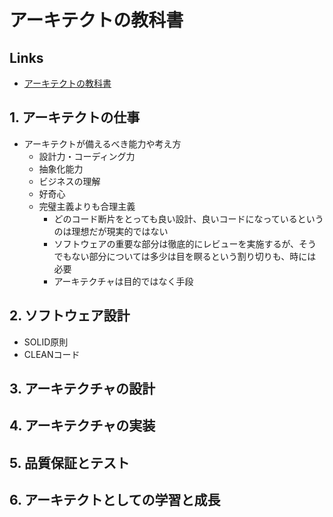 # アーキテクトの教科書

## Links

- [アーキテクトの教科書](https://www.seshop.com/product/detail/26378)

## 1. アーキテクトの仕事

- アーキテクトが備えるべき能力や考え方
  - 設計力・コーディング力
  - 抽象化能力
  - ビジネスの理解
  - 好奇心
  - 完璧主義よりも合理主義
    - どのコード断片をとっても良い設計、良いコードになっているというのは理想だが現実的ではない
    - ソフトウェアの重要な部分は徹底的にレビューを実施するが、そうでもない部分については多少は目を瞑るという割り切りも、時には必要
    - アーキテクチャは目的ではなく手段

## 2. ソフトウェア設計

- SOLID原則
- CLEANコード
## 3. アーキテクチャの設計

## 4. アーキテクチャの実装

## 5. 品質保証とテスト

## 6. アーキテクトとしての学習と成長
